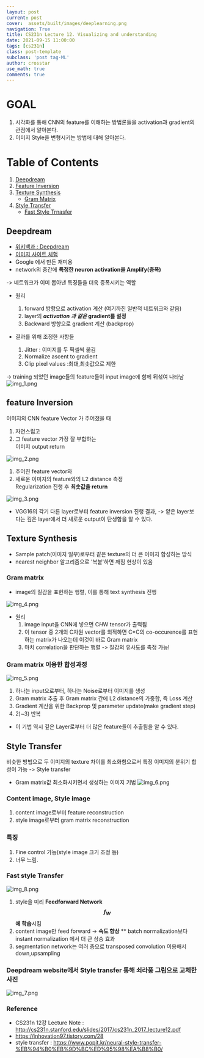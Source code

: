 ```yaml
---
layout: post
current: post
cover:  assets/built/images/deeplearning.png
navigation: True
title: CS231n Lecture 12. Visualizing and understanding
date: 2021-09-15 11:00:00
tags: [cs231n]
class: post-template
subclass: 'post tag-ML'
author: crosstar
use_math: true
comments: true
---
```

# GOAL
1. 시각화를 통해 CNN의 feature를 이해하는 방법론들을 activation과 gradient의 관점에서 알아본다.
2. 이미지 Style을 변형시키는 방법에 대해 알아본다.

# Table of Contents
1. [Deepdream](#deepdream)
2. [Feature Inversion](#feature-inversion)
3. [Texture Synthesis](#texture-synthesis)
   - [Gram Matrix](#gram-matrix)
4. [Style Transfer](#style-transfer)  
   - [Fast Style Trnasfer](#fast-style-transfer)

## Deepdream
- [위키백과 : Deepdream](https://en.wikipedia.org/wiki/DeepDream)  
- [이미지 사이트 체험](https://deepdreamgenerator.com/)
- Google 에서 만든 재미용
- network의 중간에 **특정한 neuron activation을 Amplify(증폭)**  

-> 네트워크가 이미 뽑아낸 특징들을 더욱 증폭시키는 역할

- 원리
  1) forward 방향으로 activation 계산 (여기까진 일반적 네트워크와 같음)
  2) layer의 **_activation 과 같은_ gradient를 설정** 
  3) Backward 방향으로 gradient 계산 (backprop)

- 결과를 위해 조정한 사항들  
  1) Jitter : 이미지를 두 픽셀씩 옮김
  2) Normalize ascent to gradient 
  3) Clip pixel values :최대,최솟값으로 제한

-> training 되었던 image들의 feature들이 input image에 함께 뒤섞여 나타남
![img_1.png](../../assets/built/images/img_1.png)

## feature Inversion

이미지의 CNN feature Vector 가 주어졌을 때
1. 자연스럽고
2. 그 feature vector 가장 잘 부합하는  
이미지 output return

![img_2.png](../../assets/built/images/img_2.png)

1. 주어진 feature vector와
2. 새로운 이미지의 feature와의 L2 distance 측정   
Regularization 진행 후 **최솟값을 return**

![img_3.png](../../assets/built/images/img_3.png)
- VGG16의 각기 다른 layer로부터 feature inversion 진행 결과,
    -> 얕은 layer보다는 깊은 layer에서 더 새로운 output이 탄생함을 알 수 있다.

## Texture Synthesis
- Sample patch(이미지 일부)로부터 같은 texture의 더 큰 이미지 합성하는 방식
- nearest neighbor 알고리즘으로 '복붙'하면 깨짐 현상이 있음

### Gram matrix
- image의 질감을 표현하는 행렬, 이를 통해 text synthesis 진행

![img_4.png](../../assets/built/images/img_4.png)
- 원리
  1) image input을 CNN에 넣으면 C*H*W tensor가 출력됨  
  2) 이 tensor 중 2개의 C차원 vector를 외적하면 C*C의 co-occurence를 표현하는 matrix가 나오는데 이것이 바로 Gram matrix  
  3) 마치 correlation을 판단하는 행렬 -> 질감의 유사도를 측정 가능!

### Gram matrix 이용한 합성과정
![img_5.png](../../assets/built/images/img_5.png)
1) 하나는 input으로부터, 하나는 Noise로부터 이미지를 생성  
2) Gram matrix 추출 후 Gram matrix 간에 L2 distance의 가중합, 즉 Loss 계산  
3) Gradient 계산을 위한 Backprop 및 parameter update(make gradient step)  
4) 2)~3) 반복

- 이 기법 역시 깊은 Layer로부터 더 많은 feature들이 추출됨을 알 수 있다.


## Style Transfer
비슷한 방법으로 두 이미지의 texture 차이를 최소화함으로서 특정 이미지의 분위기 합성이 가능
-> Style transfer
- Gram matrix값 최소화시키면서 생성하는 이미지 기법
![img_6.png](../../assets/built/images/img_6.png)
### Content image, Style image
1) content image로부터 feature reconstruction  
2) style image로부터 gram matrix reconstruction  

### 특징
1) Fine control 가능(style image 크기 조정 등)  
2) 너무 느림. 

### Fast style Transfer
![img_8.png](../../assets/built/images/img_8.png)
1) style을 미리 **Feedforward Network $$f_W$$ 에 학습**시킴  
2) content image만 feed forward -> **속도 향상**
   ** batch normalization보다 instant normalization 에서 더 큰 상승 효과  
3) segmentation network는 여러 층으로 transposed convolution 이용해서 down,upsampling  


### Deepdream website에서 Style transfer 통해 쇠라풍 그림으로 교체한 사진 
![img_7.png](../../assets/built/images/img_7.png)


### Reference
- CS231n 12강 Lecture Note : http://cs231n.stanford.edu/slides/2017/cs231n_2017_lecture12.pdf
- https://inhovation97.tistory.com/28
- style transfer : https://www.popit.kr/neural-style-transfer-%EB%94%B0%EB%9D%BC%ED%95%98%EA%B8%B0/